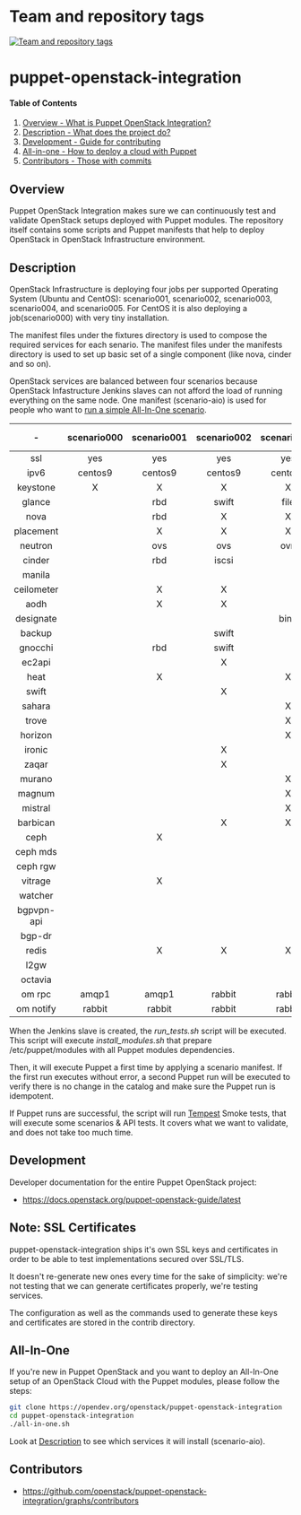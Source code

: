 Team and repository tags
========================

[![Team and repository tags](https://governance.openstack.org/tc/badges/puppet-openstack-integration.svg)](https://governance.openstack.org/tc/reference/tags/index.html)

<!-- Change things from this point on -->

puppet-openstack-integration
============================

#### Table of Contents

1. [Overview - What is Puppet OpenStack Integration?](#overview)
2. [Description - What does the project do?](#description)
3. [Development - Guide for contributing](#development)
4. [All-in-one - How to deploy a cloud with Puppet](#all-in-one)
5. [Contributors - Those with commits](#contributors)


Overview
--------

Puppet OpenStack Integration makes sure we can continuously test and validate
OpenStack setups deployed with Puppet modules. The repository itself contains
some scripts and Puppet manifests that help to deploy OpenStack in OpenStack
Infrastructure environment.


Description
-----------

OpenStack Infrastructure is deploying four jobs per supported Operating System
(Ubuntu and CentOS): scenario001, scenario002, scenario003, scenario004, and
scenario005.
For CentOS it is also deploying a job(scenario000) with very tiny installation.

The manifest files under the fixtures directory is used to compose the required
services for each senario. The manifest files under the manifests directory
is used to set up basic set of a single component (like nova, cinder and so on).

OpenStack services are balanced between four scenarios because OpenStack
Infastructure Jenkins slaves can not afford the load of running everything on
the same node.
One manifest (scenario-aio) is used for people who want to [run a simple All-In-One
scenario](#all-in-one).

|     -      | scenario000 | scenario001 | scenario002 | scenario003 | scenario004 | scenario005 | scenario-aio |
|:----------:|:-----------:|:-----------:|:-----------:|:-----------:|:-----------:|:-----------:|:------------:|
| ssl        |     yes     |     yes     |      yes    |      yes    |     yes     |     yes     |     no       |
| ipv6       |   centos9   |   centos9   |    centos9  |    centos9  |   centos9   |   centos9   |     no       |
| keystone   |      X      |      X      |       X     |       X     |      X      |      X      |      X       |
| glance     |             |     rbd     |     swift   |     file    |  swift+rgw  |   cinder    |    file      |
| nova       |             |     rbd     |       X     |       X     |     rbd     |      X      |      X       |
| placement  |             |      X      |       X     |       X     |      X      |      X      |      X       |
| neutron    |             |     ovs     |      ovs    |      ovn    |     ovs     |     ovn     |     ovs      |
| cinder     |             |     rbd     |     iscsi   |             |             |    iscsi    |   iscsi      |
| manila     |             |             |             |             |   cephfs    |     lvm     |              |
| ceilometer |             |      X      |       X     |             |             |             |              |
| aodh       |             |      X      |       X     |             |             |             |              |
| designate  |             |             |             |     bind    |             |             |              |
| backup     |             |             |    swift    |             |             |             |              |
| gnocchi    |             |     rbd     |    swift    |             |             |             |              |
| ec2api     |             |             |       X     |             |             |             |              |
| heat       |             |      X      |             |       X     |             |             |              |
| swift      |             |             |       X     |             |             |             |              |
| sahara     |             |             |             |       X     |             |             |              |
| trove      |             |             |             |       X     |             |             |              |
| horizon    |             |             |             |       X     |      X      |      X      |      X       |
| ironic     |             |             |       X     |             |             |             |              |
| zaqar      |             |             |       X     |             |             |             |              |
| murano     |             |             |             |       X     |             |             |              |
| magnum     |             |             |             |       X     |             |             |              |
| mistral    |             |             |             |       X     |             |             |              |
| barbican   |             |             |       X     |       X     |             |             |              |
| ceph       |             |      X      |             |             |      X      |             |              |
| ceph mds   |             |             |             |             |      X      |             |              |
| ceph rgw   |             |             |             |             |      X      |             |              |
| vitrage    |             |      X      |             |             |             |             |              |
| watcher    |             |             |             |             |      X      |             |              |
| bgpvpn-api |             |             |             |             |      X      |             |              |
| bgp-dr     |             |             |             |             |      X      |             |              |
| redis      |             |      X      |       X     |       X     |             |             |              |
| l2gw       |             |             |             |             |      X      |             |              |
| octavia    |             |             |             |             |      X      |      X      |              |
| om rpc     |    amqp1    |    amqp1    |    rabbit   |    rabbit   |    rabbit   |    rabbit   |    rabbit    |
| om notify  |    rabbit   |    rabbit   |    rabbit   |    rabbit   |    rabbit   |    rabbit   |    rabbit    |

When the Jenkins slave is created, the *run_tests.sh* script will be executed.
This script will execute *install_modules.sh* that prepare /etc/puppet/modules
with all Puppet modules dependencies.

Then, it will execute Puppet a first time by applying a scenario manifest.
If the first run executes without error, a second Puppet run will be executed to
verify there is no change in the catalog and make sure the Puppet run is
idempotent.

If Puppet runs are successful, the script will run
[Tempest](https://docs.openstack.org/tempest/latest/overview.html) Smoke
tests, that will execute some scenarios & API tests. It covers what we want to
validate, and does not take too much time.


Development
-----------

Developer documentation for the entire Puppet OpenStack project:

* https://docs.openstack.org/puppet-openstack-guide/latest

Note: SSL Certificates
----------------------

puppet-openstack-integration ships it's own SSL keys and certificates in order
to be able to test implementations secured over SSL/TLS.

It doesn't re-generate new ones every time for the sake of simplicity: we're
not testing that we can generate certificates properly, we're testing services.

The configuration as well as the commands used to generate these keys and
certificates are stored in the contrib directory.

All-In-One
----------

If you're new in Puppet OpenStack and you want to deploy an All-In-One setup of
an OpenStack Cloud with the Puppet modules, please follow the steps:

```bash
git clone https://opendev.org/openstack/puppet-openstack-integration
cd puppet-openstack-integration
./all-in-one.sh
```

Look at [Description](#description) to see which services it will install
(scenario-aio).


Contributors
------------

* https://github.com/openstack/puppet-openstack-integration/graphs/contributors
